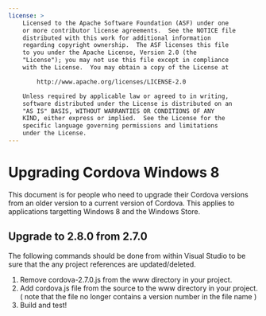 ```yaml
---
license: >
    Licensed to the Apache Software Foundation (ASF) under one
    or more contributor license agreements.  See the NOTICE file
    distributed with this work for additional information
    regarding copyright ownership.  The ASF licenses this file
    to you under the Apache License, Version 2.0 (the
    "License"); you may not use this file except in compliance
    with the License.  You may obtain a copy of the License at

        http://www.apache.org/licenses/LICENSE-2.0

    Unless required by applicable law or agreed to in writing,
    software distributed under the License is distributed on an
    "AS IS" BASIS, WITHOUT WARRANTIES OR CONDITIONS OF ANY
    KIND, either express or implied.  See the License for the
    specific language governing permissions and limitations
    under the License.
---
```


Upgrading Cordova Windows 8
===============================

This document is for people who need to upgrade their Cordova versions from an older version to a current version of Cordova. This applies to applications targetting Windows 8 and the Windows Store.

## Upgrade to 2.8.0 from 2.7.0 ##

The following commands should be done from within Visual Studio to be sure that the any project references are updated/deleted.

1. Remove cordova-2.7.0.js from the www directory in your project. 
2. Add cordova.js file from the source to the www directory in your project. ( note that the file no longer contains a version number in the file name )
3. Build and test!
